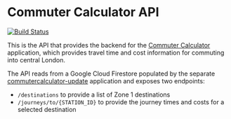 # Commuter Calculator API

[![Build Status](https://travis-ci.org/mdowds/commutercalculator-api.svg?branch=master)](https://travis-ci.org/mdowds/commutercalculator-api)

This is the API that provides the backend for the [Commuter Calculator](https://github.com/mdowds/commutercalculator) application, which provides travel time and cost information for commuting into central London.

The API reads from a Google Cloud Firestore populated by the separate [commutercalculator-update](https://github.com/mdowds/commutercalculator-update) application and exposes two endpoints: 
* `/destinations` to provide a list of Zone 1 destinations
* `/journeys/to/{STATION_ID}` to provide the journey times and costs for a selected destination
